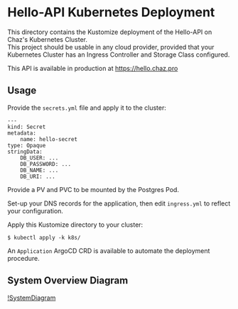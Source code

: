 # Hello-API Kubernetes Deployment
This directory contains the Kustomize deployment of the Hello-API on
Chaz's Kubernetes Cluster.  
This project should be usable in any cloud provider, provided that your
Kubernetes Cluster has an Ingress Controller and Storage Class configured.  
  
This API is available in production at https://hello.chaz.pro

## Usage
Provide the `secrets.yml` file and apply it to the cluster:

```
---
kind: Secret
metadata:
    name: hello-secret
type: Opaque
stringData:
    DB_USER: ...
    DB_PASSWORD: ...
    DB_NAME: ...
    DB_URI: ...
```  

Provide a PV and PVC to be mounted by the Postgres Pod.  

Set-up your DNS records for the application, then edit `ingress.yml` to reflect your configuration.  

Apply this Kustomize directory to your cluster:

```
$ kubectl apply -k k8s/
```  
  
An `Application` ArgoCD CRD is available to automate the deployment procedure.
  
## System Overview Diagram  
  
[!SystemDiagram](./Diagram.png)